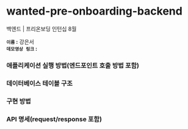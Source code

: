 # wanted-pre-onboarding-backend
백엔드 | 프리온보딩 인턴십 8월<br/>


**`이름` :**  강은서<br/>
**`데모영상 링크` :** <br/>
### 애플리케이션 실행 방법(엔드포인트 호출 방법 포함)

### 데이터베이스 테이블 구조

### 구현 방법

### API 명세(request/response 포함)
